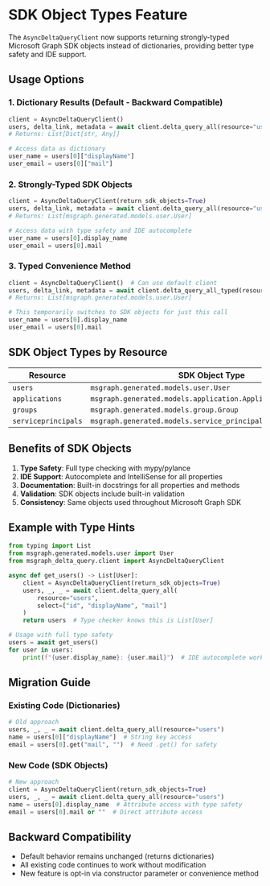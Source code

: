 # SDK Object Types Feature

The `AsyncDeltaQueryClient` now supports returning strongly-typed Microsoft Graph SDK objects instead of dictionaries, providing better type safety and IDE support.

## Usage Options

### 1. Dictionary Results (Default - Backward Compatible)
```python
client = AsyncDeltaQueryClient()
users, delta_link, metadata = await client.delta_query_all(resource="users")
# Returns: List[Dict[str, Any]]

# Access data as dictionary
user_name = users[0]["displayName"]
user_email = users[0]["mail"]
```

### 2. Strongly-Typed SDK Objects
```python
client = AsyncDeltaQueryClient(return_sdk_objects=True)
users, delta_link, metadata = await client.delta_query_all(resource="users")
# Returns: List[msgraph.generated.models.user.User]

# Access data with type safety and IDE autocomplete
user_name = users[0].display_name
user_email = users[0].mail
```

### 3. Typed Convenience Method
```python
client = AsyncDeltaQueryClient()  # Can use default client
users, delta_link, metadata = await client.delta_query_all_typed(resource="users")
# Returns: List[msgraph.generated.models.user.User]

# This temporarily switches to SDK objects for just this call
user_name = users[0].display_name
user_email = users[0].mail
```

## SDK Object Types by Resource

| Resource | SDK Object Type |
|----------|----------------|
| `users` | `msgraph.generated.models.user.User` |
| `applications` | `msgraph.generated.models.application.Application` |
| `groups` | `msgraph.generated.models.group.Group` |
| `serviceprincipals` | `msgraph.generated.models.service_principal.ServicePrincipal` |

## Benefits of SDK Objects

1. **Type Safety**: Full type checking with mypy/pylance
2. **IDE Support**: Autocomplete and IntelliSense for all properties
3. **Documentation**: Built-in docstrings for all properties and methods
4. **Validation**: SDK objects include built-in validation
5. **Consistency**: Same objects used throughout Microsoft Graph SDK

## Example with Type Hints

```python
from typing import List
from msgraph.generated.models.user import User
from msgraph_delta_query.client import AsyncDeltaQueryClient

async def get_users() -> List[User]:
    client = AsyncDeltaQueryClient(return_sdk_objects=True)
    users, _, _ = await client.delta_query_all(
        resource="users",
        select=["id", "displayName", "mail"]
    )
    return users  # Type checker knows this is List[User]

# Usage with full type safety
users = await get_users()
for user in users:
    print(f"{user.display_name}: {user.mail}")  # IDE autocomplete works!
```

## Migration Guide

### Existing Code (Dictionaries)
```python
# Old approach
users, _, _ = await client.delta_query_all(resource="users")
name = users[0]["displayName"]  # String key access
email = users[0].get("mail", "")  # Need .get() for safety
```

### New Code (SDK Objects)
```python
# New approach
client = AsyncDeltaQueryClient(return_sdk_objects=True)
users, _, _ = await client.delta_query_all(resource="users")
name = users[0].display_name  # Attribute access with type safety
email = users[0].mail or ""  # Direct attribute access
```

## Backward Compatibility

- Default behavior remains unchanged (returns dictionaries)
- All existing code continues to work without modification
- New feature is opt-in via constructor parameter or convenience method
